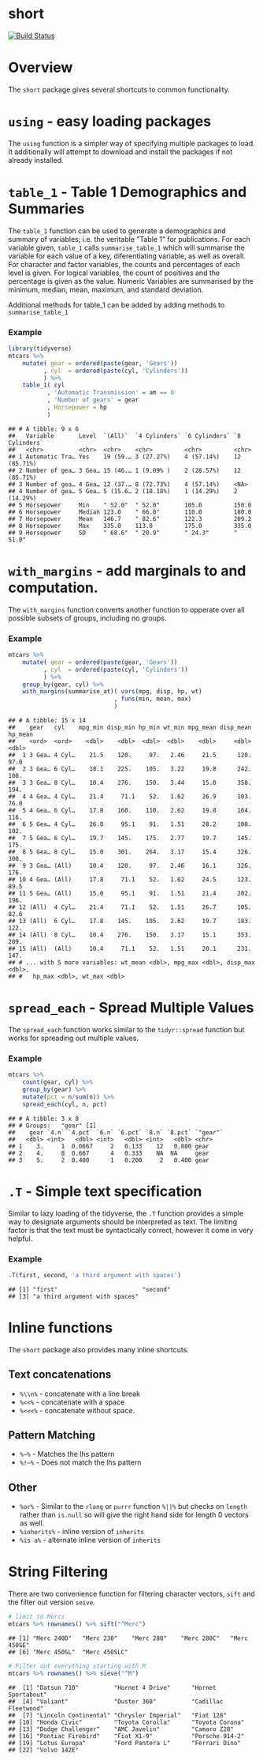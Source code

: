 # short

[![Build Status](https://travis-ci.org/haplo/short.svg?branch=master)](https://travis-ci.org/tidyverse/pivot)
<!--[![CRAN\_Status\_Badge](http://www.r-pkg.org/badges/version/pivot)](https://cran.r-project.org/package=short)-->

# Overview

The `short` package gives several shortcuts to common functionality.

# `using` - easy loading packages

The `using` function is a simpler way of specifying multiple packages to 
load.  It additionally will attempt to download and install the packages
if not already installed.


# `table_1` - Table 1 Demographics and Summaries

The `table_1` function can be used to generate a demographics and summary
of variables; i.e. the veritable "Table 1" for publications.
For each variable given, `table_1` calls `summarise_table_1` which 
will summarise the variable for each value of a key, diferentiating 
variable, as well as overall.  For character and factor variables, 
the counts and percentages of each level is given.
For logical variables, the count of positives and the percentage is 
given as the value.  Numeric Variables are summarised by the minimum, 
median, mean, maximum, and standard deviation.

Additional methods for table_1 can be added by adding methods to 
`summarise_table_1`

### Example


```r
library(tidyverse)
mtcars %>% 
    mutate( gear = ordered(paste(gear, 'Gears'))
          , cyl  = ordered(paste(cyl, 'Cylinders'))
          ) %>% 
    table_1( cyl
           , 'Automatic Transmission' = am == 0
           , 'Number of gears' = gear
           , Horsepower = hp
           )
```

```
## # A tibble: 9 x 6
##   Variable       Level  `(All)`  `4 Cylinders` `6 Cylinders` `8 Cylinders`
##   <chr>          <chr>  <chr>    <chr>         <chr>         <chr>        
## 1 Automatic Tra… Yes    19 (59.… 3 (27.27%)    4 (57.14%)    12 (85.71%)  
## 2 Number of gea… 3 Gea… 15 (46.… 1 (9.09% )    2 (28.57%)    12 (85.71%)  
## 3 Number of gea… 4 Gea… 12 (37.… 8 (72.73%)    4 (57.14%)    <NA>         
## 4 Number of gea… 5 Gea… 5 (15.6… 2 (18.18%)    1 (14.29%)    2 (14.29%)   
## 5 Horsepower     Min    " 52.0"  " 52.0"       105.0         150.0        
## 6 Horsepower     Median 123.0    " 66.0"       110.0         180.0        
## 7 Horsepower     Mean   146.7    " 82.6"       122.3         209.2        
## 8 Horsepower     Max    335.0    113.0         175.0         335.0        
## 9 Horsepower     SD     " 68.6"  " 20.9"       " 24.3"       " 51.0"
```


# `with_margins` - add marginals to and computation.

The `with_margins` function converts another function to opperate over 
all possible subsets of groups, including no groups.

### Example


```r
mtcars %>% 
    mutate( gear = ordered(paste(gear, 'Gears'))
          , cyl  = ordered(paste(cyl, 'Cylinders'))
          ) %>%
    group_by(gear, cyl) %>% 
    with_margins(summarise_at)( vars(mpg, disp, hp, wt)
                              , funs(min, mean, max)
                              )
```

```
## # A tibble: 15 x 14
##    gear   cyl    mpg_min disp_min hp_min wt_min mpg_mean disp_mean hp_mean
##    <ord>  <ord>    <dbl>    <dbl>  <dbl>  <dbl>    <dbl>     <dbl>   <dbl>
##  1 3 Gea… 4 Cyl…    21.5    120.     97.   2.46     21.5      120.    97.0
##  2 3 Gea… 6 Cyl…    18.1    225.    105.   3.22     19.8      242.   108. 
##  3 3 Gea… 8 Cyl…    10.4    276.    150.   3.44     15.0      358.   194. 
##  4 4 Gea… 4 Cyl…    21.4     71.1    52.   1.62     26.9      103.    76.0
##  5 4 Gea… 6 Cyl…    17.8    160.    110.   2.62     19.8      164.   116. 
##  6 5 Gea… 4 Cyl…    26.0     95.1    91.   1.51     28.2      108.   102. 
##  7 5 Gea… 6 Cyl…    19.7    145.    175.   2.77     19.7      145.   175. 
##  8 5 Gea… 8 Cyl…    15.0    301.    264.   3.17     15.4      326.   300. 
##  9 3 Gea… (All)     10.4    120.     97.   2.46     16.1      326.   176. 
## 10 4 Gea… (All)     17.8     71.1    52.   1.62     24.5      123.    89.5
## 11 5 Gea… (All)     15.0     95.1    91.   1.51     21.4      202.   196. 
## 12 (All)  4 Cyl…    21.4     71.1    52.   1.51     26.7      105.    82.6
## 13 (All)  6 Cyl…    17.8    145.    105.   2.62     19.7      183.   122. 
## 14 (All)  8 Cyl…    10.4    276.    150.   3.17     15.1      353.   209. 
## 15 (All)  (All)     10.4     71.1    52.   1.51     20.1      231.   147. 
## # ... with 5 more variables: wt_mean <dbl>, mpg_max <dbl>, disp_max <dbl>,
## #   hp_max <dbl>, wt_max <dbl>
```


# `spread_each` - Spread Multiple Values

The `spread_each` function works similar to the `tidyr::spread` function 
but works for spreading out multiple values.

### Example


```r
mtcars %>% 
    count(gear, cyl) %>% 
    group_by(gear) %>%
    mutate(pct = n/sum(n)) %>% 
    spread_each(cyl, n, pct)
```

```
## # A tibble: 3 x 8
## # Groups:   "gear" [1]
##    gear `4.n` `4.pct` `6.n` `6.pct` `8.n` `8.pct` `"gear"`
##   <dbl> <int>   <dbl> <int>   <dbl> <int>   <dbl> <chr>   
## 1    3.     1  0.0667     2   0.133    12   0.800 gear    
## 2    4.     8  0.667      4   0.333    NA  NA     gear    
## 3    5.     2  0.400      1   0.200     2   0.400 gear
```


# `.T` - Simple text specification

Similar to lazy loading of the tidyverse, the `.T` function provides
a simple way to designate arguments should be interpreted as text.
The limiting factor is that the text must be syntactically correct, 
however it come in very helpful.

### Example


```r
.T(first, second, 'a third argument with spaces')
```

```
## [1] "first"                        "second"                      
## [3] "a third argument with spaces"
```


# Inline functions

The `short` package also provides many inline shortcuts.

## Text concatenations

* `%\\n%` - concatenate with a line break
* `%<<%` - concatenate with a space
* `%<<<%` - concatenate without space.

## Pattern Matching

* `%~%` - Matches the lhs pattern
* `%!~%` - Does not match the lhs pattern

## Other

* `%or%` - Similar to the `rlang` or `purrr` function `%||%` but checks
    on `length` rather than `is.null` so will give the right hand 
    side for length 0 vectors as well.
* `%inherits%` - inline version of `inherits`
* `%is a%` - alternate inline version of `inherits`


# String Filtering

There are two convenience function for filtering character vectors, 
`sift` and the filter out version `seive`.


```r
# limit to Mercs
mtcars %>% rownames() %>% sift("^Merc")
```

```
## [1] "Merc 240D"   "Merc 230"    "Merc 280"    "Merc 280C"   "Merc 450SE" 
## [6] "Merc 450SL"  "Merc 450SLC"
```

```r
# Filter out everything starting with M
mtcars %>% rownames() %>% sieve("^M")
```

```
##  [1] "Datsun 710"          "Hornet 4 Drive"      "Hornet Sportabout"  
##  [4] "Valiant"             "Duster 360"          "Cadillac Fleetwood" 
##  [7] "Lincoln Continental" "Chrysler Imperial"   "Fiat 128"           
## [10] "Honda Civic"         "Toyota Corolla"      "Toyota Corona"      
## [13] "Dodge Challenger"    "AMC Javelin"         "Camaro Z28"         
## [16] "Pontiac Firebird"    "Fiat X1-9"           "Porsche 914-2"      
## [19] "Lotus Europa"        "Ford Pantera L"      "Ferrari Dino"       
## [22] "Volvo 142E"
```
